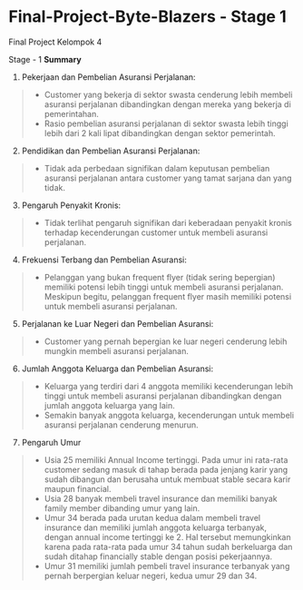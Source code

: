 # Final-Project-Byte-Blazers - Stage 1
Final Project Kelompok 4

Stage - 1
**Summary**
1. Pekerjaan dan Pembelian Asuransi Perjalanan:
> - Customer yang bekerja di sektor swasta cenderung lebih membeli asuransi perjalanan dibandingkan dengan mereka yang bekerja di pemerintahan.
> - Rasio pembelian asuransi perjalanan di sektor swasta lebih tinggi lebih dari 2 kali lipat dibandingkan dengan sektor pemerintah.

2. Pendidikan dan Pembelian Asuransi Perjalanan:
> - Tidak ada perbedaan signifikan dalam keputusan pembelian asuransi perjalanan antara customer yang tamat sarjana dan yang tidak.

3. Pengaruh Penyakit Kronis:
> - Tidak terlihat pengaruh signifikan dari keberadaan penyakit kronis terhadap kecenderungan customer untuk membeli asuransi perjalanan.

4. Frekuensi Terbang dan Pembelian Asuransi:
> - Pelanggan yang bukan frequent flyer (tidak sering bepergian) memiliki potensi lebih tinggi untuk membeli asuransi perjalanan. Meskipun begitu, pelanggan frequent flyer masih memiliki potensi untuk membeli asuransi perjalanan.

5. Perjalanan ke Luar Negeri dan Pembelian Asuransi:
> - Customer yang pernah bepergian ke luar negeri cenderung lebih mungkin membeli asuransi perjalanan.

6. Jumlah Anggota Keluarga dan Pembelian Asuransi:
> - Keluarga yang terdiri dari 4 anggota memiliki kecenderungan lebih tinggi untuk membeli asuransi perjalanan dibandingkan dengan jumlah anggota keluarga yang lain.
> - Semakin banyak anggota keluarga, kecenderungan untuk membeli asuransi perjalanan cenderung menurun.

7. Pengaruh Umur
> - Usia 25 memiliki Annual Income tertinggi. Pada umur ini rata-rata customer sedang masuk di tahap berada pada jenjang karir yang sudah dibangun dan berusaha untuk membuat stable secara karir maupun financial.
> - Usia 28 banyak membeli travel insurance dan memiliki banyak family member dibanding umur yang lain.
> - Umur 34 berada pada urutan kedua dalam membeli travel insurance dan memiliki jumlah anggota keluarga terbanyak, dengan annual income tertinggi ke 2. Hal tersebut memungkinkan karena pada rata-rata pada umur 34 tahun sudah berkeluarga dan sudah ditahap financially stable dengan posisi pekerjaannya.
> - Umur 31 memiliki jumlah pembeli travel insurance terbanyak yang pernah berpergian keluar negeri, kedua umur 29 dan 34.
